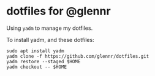 # dotfiles for @glennr

Using `yadm` to manage my dotfiles. 

To install yadm, and these dotfiles:

```
sudo apt install yadm
yadm clone -f https://github.com/glennr/dotfiles.git
yadm restore --staged $HOME
yadm checkout -- $HOME
```
